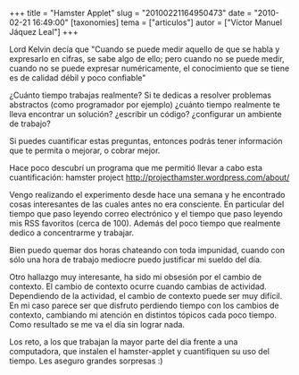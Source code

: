 +++
title = "Hamster Applet"
slug = "20100221164950473"
date = "2010-02-21 16:49:00"
[taxonomies]
tema = ["articulos"]
autor = ["Víctor Manuel Jáquez Leal"]
+++

Lord Kelvin decía que "Cuando se puede medir aquello de que se habla y
expresarlo en cifras, se sabe algo de ello; pero cuando no se puede
medir, cuando no se puede expresar numéricamente, el conocimiento que se
tiene es de calidad débil y poco confiable"

¿Cuánto tiempo trabajas realmente? Si te dedicas a resolver problemas
abstractos (como programador por ejemplo) ¿cuánto tiempo realmente te
lleva encontrar un solución? ¿escribir un código? ¿configurar un
ambiente de trabajo?

Si puedes cuantificar estas preguntas, entonces podrás tener información
que te permita o mejorar, o cobrar mejor.

<!-- more -->
Hace poco descubrí un programa que me permitió llevar a cabo esta
cuantificación: hamster project
<a href="http://projecthamster.wordpress.com/about/">http://projecthamster.wordpress.com/about/</a>

Vengo realizando el experimento desde hace una semana y he encontrado
cosas interesantes de las cuales antes no era consciente. En particular
del tiempo que paso leyendo correo electrónico y el tiempo que paso
leyendo mis RSS favoritos (cerca de 100). Además del poco tiempo que
realmente dedico a concentrarme y trabajar.

Bien puedo quemar dos horas chateando con toda impunidad, cuando con
sólo una hora de trabajo mediocre puedo justificar mi sueldo del día.

Otro hallazgo muy interesante, ha sido mi obsesión por el cambio de
contexto. El cambio de contexto ocurre cuando cambias de actividad.
Dependiendo de la actividad, el cambio de contexto puede ser muy
difícil. En mi caso parece ser que disfruto perdiendo tiempo con los
cambios de contexto, cambiando mi atención en distintos tópicos cada
poco tiempo. Como resultado se me va el día sin lograr nada.

Los reto, a los que trabajan la mayor parte del día frente a una
computadora, que instalen el hamster-applet y cuantifiquen su uso del
tiempo. Les aseguro grandes sorpresas :)

